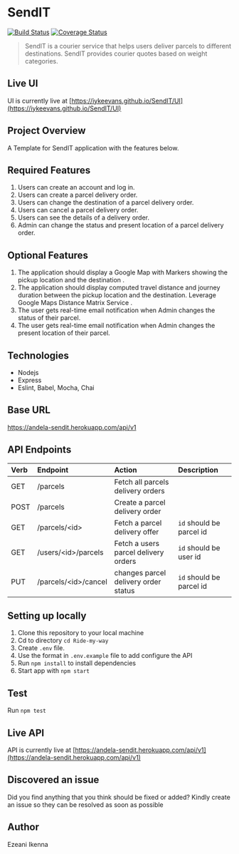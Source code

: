 # SendIT 
[![Build Status](https://travis-ci.org/iykeevans/SendIT.svg?branch=develop)](https://travis-ci.org/iykeevans/SendIT) [![Coverage Status](https://coveralls.io/repos/github/iykeevans/SendIT/badge.svg?branch=develop)](https://coveralls.io/github/iykeevans/SendIT?branch=develop)


  
> SendIT is a courier service that helps users deliver parcels to different destinations. SendIT provides courier quotes based on weight categories.

## Live UI
UI is currently live at [https://iykeevans.github.io/SendIT/UI](https://iykeevans.github.io/SendIT/UI)

## Project Overview  
A Template for SendIT application with the features below. 

## Required Features
1. Users can create an account and log in.
2. Users can create a parcel delivery order.
3. Users can change the destination of a parcel delivery order.
4. Users can cancel a parcel delivery order.
5. Users can see the details of a delivery order.
6. Admin can change the status and present location of a parcel delivery order.  

## Optional Features
1. The application should display a Google Map with Markers showing the pickup location
and the destination .
2. The application should display computed travel distance and journey duration between
the pickup location and the destination. Leverage Google Maps Distance Matrix Service .
3. The user gets real-time email notification when Admin changes the status of their parcel.
4. The user gets real-time email notification when Admin changes the present location of
their parcel.  

## Technologies
* Nodejs
* Express
* Eslint, Babel, Mocha, Chai  

## Base URL
https://andela-sendit.herokuapp.com/api/v1

## API Endpoints
| Verb     | Endpoint                  | Action                                    | Description                    |
| :------- | :------------------------ | :---------------------------------------- | :----------------------------- |
| GET      | /parcels                  | Fetch all parcels delivery orders         |                                |
| POST     | /parcels                  | Create a parcel delivery order            |                                |
| GET      | /parcels/\<id>            | Fetch a parcel delivery offer             | `id` should be parcel id       |
| GET      | /users/\<id>/parcels      | Fetch a users parcel delivery orders      | `id` should be user id         |
| PUT      | /parcels/\<id>/cancel     | changes parcel delivery order status      | `id` should be parcel id       |

## Setting up locally
1. Clone this repository to your local machine  
2. Cd to directory `cd Ride-my-way`
3. Create `.env` file.
4. Use the format in `.env.example` file to add configure the API
5. Run `npm install` to install dependencies
6. Start app with `npm start`
  
## Test
Run `npm test`

## Live API
API is currently live at [https://andela-sendit.herokuapp.com/api/v1](https://andela-sendit.herokuapp.com/api/v1)

## Discovered an issue
Did you find anything that you think should be fixed or added? Kindly create an issue so they can be resolved as soon as possible

## Author
Ezeani Ikenna
